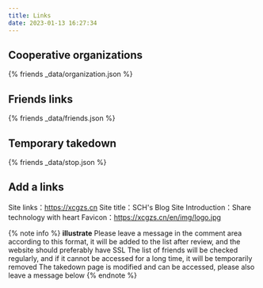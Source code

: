 ```yaml
---
title: Links
date: 2023-01-13 16:27:34
---
```

## Cooperative organizations
{% friends _data/organization.json %}
## Friends links
{% friends _data/friends.json %}
## Temporary takedown
{% friends _data/stop.json %}
## Add a links
Site links：https://xcgzs.cn
Site title：SCH's Blog
Site Introduction：Share technology with heart
Favicon：https://xcgzs.cn/en/img/logo.jpg

{% note info %}
**illustrate**
Please leave a message in the comment area according to this format, it will be added to the list after review, and the website should preferably have SSL
The list of friends will be checked regularly, and if it cannot be accessed for a long time, it will be temporarily removed
The takedown page is modified and can be accessed, please also leave a message below
{% endnote %}

